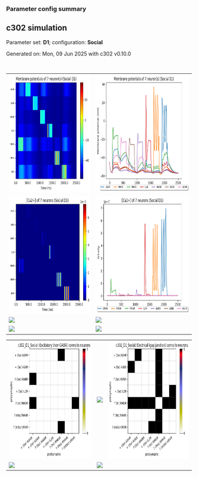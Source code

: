 ### Parameter config summary 
<h2>c302 simulation</h2>
<p>Parameter set: <b>D1</b>; configuration: <b>Social</b></p>
<p>Generated on: Mon, 09 Jun 2025 with c302 v0.10.0</p><br/>
<table>

<tr>
  <td><a href="images/neurons_D1_Social.png"><img alt=" " src="images/neurons_D1_Social.png" height="320"/></a></td>
  <td><a href="images/traces_neuron_Social_D1.png"><img alt=" " src="images/traces_neuron_Social_D1.png" height="320"/></a></td>
</tr>

<tr>
  <td><a href="images/neuron_activity_D1_Social.png"><img alt=" " src="images/neuron_activity_D1_Social.png" height="320"/></a></td>
  <td><a href="images/traces_neuron_activity_Social_D1.png"><img alt=" " src="images/traces_neuron_activity_Social_D1.png" height="320"/></a></td>
</tr>

<tr>
  <td><a href="images/muscles_D1_Social.png"><img alt=" " src="images/muscles_D1_Social.png" height="320"/></a></td>
  <td><a href="images/traces_muscles_Social_D1.png"><img alt=" " src="images/traces_muscles_Social_D1.png" height="320"/></a></td>
</tr>

<tr>
  <td><a href="images/muscle_activity_D1_Social.png"><img alt=" " src="images/muscle_activity_D1_Social.png" height="320"/></a></td>
  <td><a href="images/traces_muscles_activity_Social_D1.png"><img alt=" " src="images/traces_muscles_activity_Social_D1.png" height="320"/></a></td>
</tr>
</table>
<table>

<tr><td><a href="images/c302_D1_Social_exc_to_neurons.png"><img alt=" " src="images/c302_D1_Social_exc_to_neurons.png" height="320"/></a></td>

  <td><a href="images/c302_D1_Social_inh_to_neurons.png"><img alt=" " src="images/c302_D1_Social_inh_to_neurons.png" height="320"/></a></td>

  <td><a href="images/c302_D1_Social_elec_neurons_neurons.png"><img alt=" " src="images/c302_D1_Social_elec_neurons_neurons.png" height="320"/></a></td></tr>

<tr><td><a href="images/c302_D1_Social_exc_to_muscles.png"><img alt=" " src="images/c302_D1_Social_exc_to_muscles.png" height="320"/></a></td>

  <td><a href="images/c302_D1_Social_inh_to_muscles.png"><img alt=" " src="images/c302_D1_Social_inh_to_muscles.png" height="320"/></a></td></tr>
</table>
